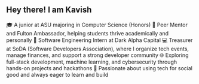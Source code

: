 ## Hey there! I am Kavish

🎓 A junior at ASU majoring in Computer Science (Honors)
🤝 Peer Mentor and Fulton Ambassador, helping students thrive academically and personally
💼 Software Engineering Intern at Dark Alpha Capital
💻 Treasurer at SoDA (Software Developers Association), where I organize tech events, manage finances, and support a strong developer community
🌐 Exploring full-stack development, machine learning, and cybersecurity through hands-on projects and hackathons
🚀 Passionate about using tech for social good and always eager to learn and build
